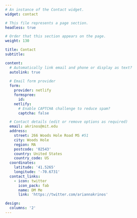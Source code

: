 ```yaml
---
# An instance of the Contact widget.
widget: contact

# This file represents a page section.
headless: true

# Order that this section appears on the page.
weight: 130

title: Contact
subtitle:

content:
  # Automatically link email and phone or display as text?
  autolink: true
  
  # Email form provider
  form:
    provider: netlify
    formspree:
      id:
    netlify:
      # Enable CAPTCHA challenge to reduce spam?
      captcha: false

  # Contact details (edit or remove options as required)
  email: akrinos@mit.edu
  address:
    street: 266 Woods Hole Road MS #51
    city: Woods Hole
    region: MA
    postcode: '02543'
    country: United States
    country_code: US
  coordinates:
    latitude: '41.5265'
    longitude: '-70.6731'
  contact_links:
    - icon: twitter
      icon_pack: fab
      name: DM Me
      link: 'https://twitter.com/ariannakrinos'

design:
  columns: '2'
---
```

